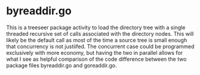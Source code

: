 # byreaddir.go

This is a treeseer package activity to load the directory tree with a single
threaded recursive set of calls associated with the directory nodes.  This
will likely be the default call as most of the time a source tree is small
enough that concurrency is not justiifed.  The concurrent case could be programmed
exclusively with more economy, but having the two in parallel allows for what
I see as helpful comparison of the code difference between the two package files
byreaddir.go and goreaddir.go.
